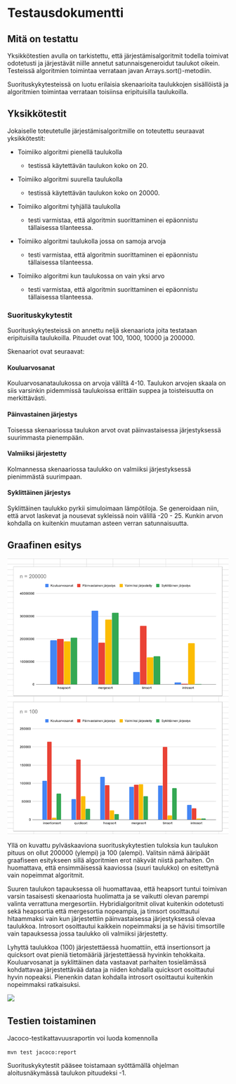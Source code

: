 # Testausdokumentti

## Mitä on testattu

Yksikkötestien avulla on tarkistettu, että järjestämisalgoritmit todella toimivat odotetusti ja järjestävät niille annetut satunnaisgeneroidut taulukot oikein. Testeissä algoritmien toimintaa verrataan javan Arrays.sort()-metodiin.

Suorituskykytesteissä on luotu erilaisia skenaarioita taulukkojen sisällöistä ja algoritmien toimintaa verrataan toisiinsa eripituisilla taulukoilla.

## Yksikkötestit

Jokaiselle toteutetulle järjestämisalgoritmille on toteutettu seuraavat yksikkötestit:

- Toimiiko algoritmi pienellä taulukolla
	- testissä käytettävän taulukon koko on 20.	

- Toimiiko algoritmi suurella taulukolla
	- testissä käytettävän taulukon koko on 20000.

- Toimiiko algoritmi tyhjällä taulukolla
	- testi varmistaa, että algoritmin suorittaminen ei epäonnistu tällaisessa tilanteessa.

- Toimiiko algoritmi taulukolla jossa on samoja arvoja
	- testi varmistaa, että algoritmin suorittaminen ei epäonnistu tällaisessa tilanteessa.

- Toimiiko algoritmi kun taulukossa on vain yksi arvo
	- testi varmistaa, että algoritmin suorittaminen ei epäonnistu tällaisessa tilanteessa.


### Suorituskykytestit

Suorituskykytesteissä on annettu neljä skenaariota joita testataan eripituisilla taulukoilla. Pituudet ovat 100, 1000, 10000 ja 200000.

Skenaariot ovat seuraavat:

#### Kouluarvosanat

Kouluarvosanataulukossa on arvoja väliltä 4-10. Taulukon arvojen skaala on siis varsinkin pidemmissä taulukoissa erittäin suppea ja toisteisuutta on merkittävästi.

#### Päinvastainen järjestys

Toisessa skenaariossa taulukon arvot ovat päinvastaisessa järjestyksessä suurimmasta pienempään.

#### Valmiiksi järjestetty

Kolmannessa skenaariossa taulukko on valmiiksi järjestyksessä pienimmästä suurimpaan.

#### Syklittäinen järjestys

Syklittäinen taulukko pyrkii simuloimaan lämpötiloja. Se generoidaan niin, että arvot laskevat ja nousevat sykleissä noin välillä -20 - 25. Kunkin arvon kohdalla on kuitenkin muutaman asteen verran satunnaisuutta.


## Graafinen esitys

![](https://raw.githubusercontent.com/viltas/jarjestamisvertailu/master/dokumentaatio/kaaviot.jpg)

Yllä on kuvattu pylväskaaviona suorituskykytestien tuloksia kun taulukon pituus on ollut 200000 (ylempi) ja 100 (alempi). Valitsin nämä ääripäät graafiseen esitykseen sillä algoritmien erot näkyvät niistä parhaiten. On huomattava, että ensimmäisessä kaaviossa (suuri taulukko) on esitettynä vain nopeimmat algoritmit.

Suuren taulukon tapauksessa oli huomattavaa, että heapsort tuntui toimivan varsin tasaisesti skenaariosta huolimatta ja se vaikutti olevan parempi valinta verrattuna mergesortiin. Hybridialgoritmit olivat kuitenkin odotetusti sekä heapsortia että mergesortia nopeampia, ja timsort osoittautui hitaammaksi vain kun järjestettiin päinvastaisessa järjestyksessä olevaa taulukkoa. Introsort osoittautui kaikkein nopeimmaksi ja se hävisi timsortille vain tapauksessa jossa taulukko oli valmiiksi järjestetty.


Lyhyttä taulukkoa (100) järjestettäessä huomattiin, että insertionsort ja quicksort ovat pieniä tietomääriä järjestettäessä hyvinkin tehokkaita. Kouluarvosanat ja syklittäinen data vastaavat parhaiten tosielämässä kohdattavaa järjestettävää dataa ja niiden kohdalla quicksort osoittautui hyvin nopeaksi. Pienenkin datan kohdalla introsort osoittautui kuitenkin nopeimmaksi ratkaisuksi.


![](https://raw.githubusercontent.com/viltas/jarjestamisvertailu/master/dokumentaatio/kaaviot2.jpg)


## Testien toistaminen

Jacoco-testikattavuusraportin voi luoda komennolla

`mvn test jacoco:report`


Suorituskykytestit pääsee toistamaan syöttämällä ohjelman aloitusnäkymässä taulukon pituudeksi -1.

